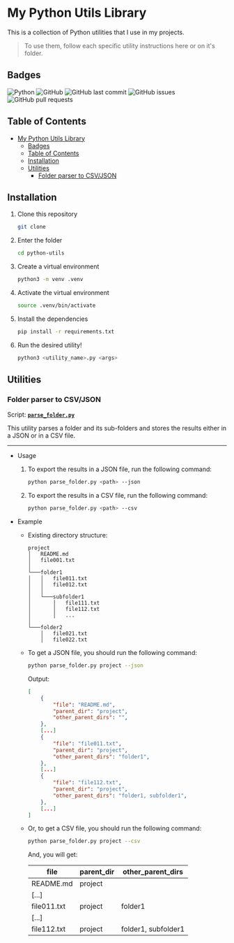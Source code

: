 # My Python Utils Library

This is a collection of Python utilities that I use in my projects.

> To use them, follow each specific utility instructions here or on it's folder.

## Badges

![Python](https://img.shields.io/badge/python-3670A0?style=social&logo=python&logoColor=ffdd54)
![GitHub](https://img.shields.io/github/license/dversoza/python-utils)
![GitHub last commit](https://img.shields.io/github/last-commit/dversoza/python-utils)
![GitHub issues](https://img.shields.io/github/issues/dversoza/python-utils)
![GitHub pull requests](https://img.shields.io/github/issues-pr/dversoza/python-utils)

## Table of Contents

- [My Python Utils Library](#my-python-utils-library)
  - [Badges](#badges)
  - [Table of Contents](#table-of-contents)
  - [Installation](#installation)
  - [Utilities](#utilities)
    - [Folder parser to CSV/JSON](#folder-parser-to-csvjson)

## Installation

1. Clone this repository

    ```bash
    git clone
    ```

2. Enter the folder

    ```bash
    cd python-utils
    ```

3. Create a virtual environment

    ```bash
    python3 -m venv .venv
    ```

4. Activate the virtual environment

    ```bash
    source .venv/bin/activate
    ```

5. Install the dependencies

    ```bash
    pip install -r requirements.txt
    ```

6. Run the desired utility!

    ```bash
    python3 <utility_name>.py <args>
    ```

## Utilities

### Folder parser to CSV/JSON

Script: [**`parse_folder.py`**](parse_folder.py)

This utility parses a folder and its sub-folders and stores the results either in a JSON or in a CSV file.

---

- Usage

  1. To export the results in a JSON file, run the following command:

      ```bash
      python parse_folder.py <path> --json
      ```

  2. To export the results in a CSV file, run the following command:

      ```bash
      python parse_folder.py <path> --csv
      ```

- Example

  - Existing directory structure:

    ```text
    project
    │   README.md
    │   file001.txt
    │
    └───folder1
    │   │   file011.txt
    │   │   file012.txt
    │   │
    │   └───subfolder1
    │       │   file111.txt
    │       │   file112.txt
    │       │   ...
    │
    └───folder2
        │   file021.txt
        │   file022.txt
    ```

  - To get a JSON file, you should run the following command:

    ```bash
    python parse_folder.py project --json
    ```

    Output:

    ```json
    [
        {
            "file": "README.md",
            "parent_dir": "project",
            "other_parent_dirs": "",
        },
        [...]
        {
            "file": "file011.txt",
            "parent_dir": "project",
            "other_parent_dirs": "folder1",
        },
        [...]
        {
            "file": "file112.txt",
            "parent_dir": "project",
            "other_parent_dirs": "folder1, subfolder1",
        },
        [...]
    ]
    ```

  - Or, to get a CSV file, you should run the following command:

    ```bash
    python parse_folder.py project --csv
    ```

    And, you will get:

    |file       |parent_dir|other_parent_dirs  |
    |-----------|----------|-------------------|
    |README.md  |project   |                   |
    |[...]      |          |                   |
    |file011.txt|project   |folder1            |
    |[...]      |          |                   |
    |file112.txt|project   |folder1, subfolder1|
